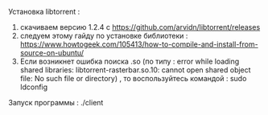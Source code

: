 Установка libtorrent : 
1) скачиваем версию 1.2.4 c https://github.com/arvidn/libtorrent/releases 
2) следуем этому гайду по установке библиотеки : https://www.howtogeek.com/105413/how-to-compile-and-install-from-source-on-ubuntu/
3) Если возникнет ошибка поиска .so (по типу : error while loading shared libraries: libtorrent-rasterbar.so.10: cannot open shared object file: No such file or directory) , то воспользуйтесь командой : sudo ldconfig

Запуск программы :
./client
